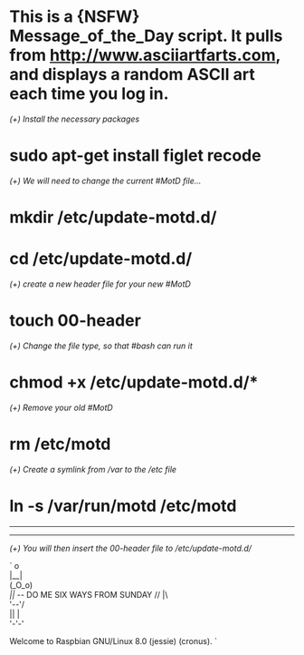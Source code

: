 # This is a {NSFW} Message_of_the_Day script. It pulls from http://www.asciiartfarts.com, and displays a random ASCII art each time you log in. ### 


*(+) Install the necessary packages*
# sudo apt-get install figlet recode


*(+) We will need to change the current #MotD file...* 
# mkdir /etc/update-motd.d/

# cd /etc/update-motd.d/


*(+) create a new header file for your new #MotD*
# touch 00-header


*(+) Change the file type, so that #bash can run it*
# chmod +x /etc/update-motd.d/*


*(+) Remove your old #MotD*
# rm /etc/motd


*(+) Create a symlink from /var to the /etc file*
# ln -s /var/run/motd /etc/motd

*********************************************************************
*********************************************************************

*(+) You will then insert the 00-header file to /etc/update-motd.d/*


`
  o                               
 |__|                               
(_O_o)                              
 _||_  -- DO ME SIX WAYS FROM SUNDAY
//  |\                              
\'--'/                              
 || |                               
 '-'-'                              

Welcome to Raspbian GNU/Linux 8.0 (jessie) (cronus).
`
